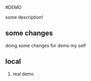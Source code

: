 #DEMO

some description!

## some changes 

doing some changes for demo my self
## local 
1. real demo